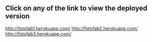 

## Click on any of the link to view the deployed version

http://fotofab1.herokuapp.com/
http://fotofab2.herokuapp.com/
http://fotofab3.herokuapp.com/


